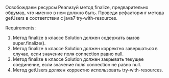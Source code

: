 Освобождаем ресурсы
Реализуй метод finalize, предварительно обдумав, что именно в нем должно быть.
Проведи рефакторинг метода getUsers в соответствии с java7 try-with-resources.


Requirements:
1. Метод finalize в классе Solution должен содержать вызов super.finalize().
2. Метод finalize в классе Solution должен корректно завершаться в случае, если значение поля connection равно null.
3. Метод finalize в классе Solution должен закрывать текущее соединение, если значение поля connection не равно null.
4. Метод getUsers должен корректно использовать try-with-resources.
